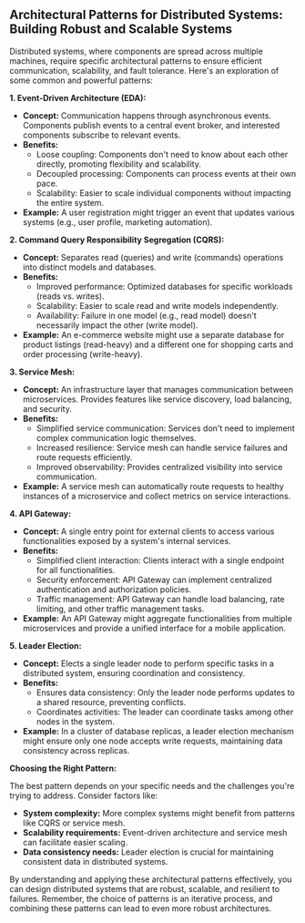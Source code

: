 ## Architectural Patterns for Distributed Systems: Building Robust and Scalable Systems

Distributed systems, where components are spread across multiple machines, require specific architectural patterns to ensure efficient communication, scalability, and fault tolerance. Here's an exploration of some common and powerful patterns:

**1. Event-Driven Architecture (EDA):**

- **Concept:** Communication happens through asynchronous events. Components publish events to a central event broker, and interested components subscribe to relevant events.
- **Benefits:**
    - Loose coupling: Components don't need to know about each other directly, promoting flexibility and scalability.
    - Decoupled processing: Components can process events at their own pace.
    - Scalability: Easier to scale individual components without impacting the entire system.
- **Example:** A user registration might trigger an event that updates various systems (e.g., user profile, marketing automation).

**2. Command Query Responsibility Segregation (CQRS):**

- **Concept:** Separates read (queries) and write (commands) operations into distinct models and databases.
- **Benefits:**
    - Improved performance: Optimized databases for specific workloads (reads vs. writes).
    - Scalability: Easier to scale read and write models independently.
    - Availability: Failure in one model (e.g., read model) doesn't necessarily impact the other (write model).
- **Example:** An e-commerce website might use a separate database for product listings (read-heavy) and a different one for shopping carts and order processing (write-heavy).

**3. Service Mesh:**

- **Concept:** An infrastructure layer that manages communication between microservices. Provides features like service discovery, load balancing, and security.
- **Benefits:**
    - Simplified service communication: Services don't need to implement complex communication logic themselves.
    - Increased resilience: Service mesh can handle service failures and route requests efficiently.
    - Improved observability: Provides centralized visibility into service communication.
- **Example:** A service mesh can automatically route requests to healthy instances of a microservice and collect metrics on service interactions.

**4. API Gateway:**

- **Concept:** A single entry point for external clients to access various functionalities exposed by a system's internal services.
- **Benefits:**
    - Simplified client interaction: Clients interact with a single endpoint for all functionalities.
    - Security enforcement: API Gateway can implement centralized authentication and authorization policies.
    - Traffic management: API Gateway can handle load balancing, rate limiting, and other traffic management tasks.
- **Example:** An API Gateway might aggregate functionalities from multiple microservices and provide a unified interface for a mobile application.

**5. Leader Election:**

- **Concept:** Elects a single leader node to perform specific tasks in a distributed system, ensuring coordination and consistency.
- **Benefits:**
    - Ensures data consistency: Only the leader node performs updates to a shared resource, preventing conflicts.
    - Coordinates activities: The leader can coordinate tasks among other nodes in the system.
- **Example:** In a cluster of database replicas, a leader election mechanism might ensure only one node accepts write requests, maintaining data consistency across replicas.

**Choosing the Right Pattern:**

The best pattern depends on your specific needs and the challenges you're trying to address. Consider factors like:

- **System complexity:** More complex systems might benefit from patterns like CQRS or service mesh.
- **Scalability requirements:** Event-driven architecture and service mesh can facilitate easier scaling.
- **Data consistency needs:** Leader election is crucial for maintaining consistent data in distributed systems.

By understanding and applying these architectural patterns effectively, you can design distributed systems that are robust, scalable, and resilient to failures. Remember, the choice of patterns is an iterative process, and combining these patterns can lead to even more robust architectures.